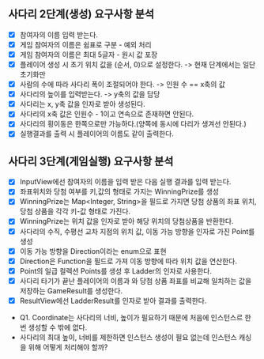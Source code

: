 ## 사다리 2단계(생성) 요구사항 분석
- [x] 참여자의 이름 입력 받는다.
- [x] 게임 참여자의 이름은 쉼표로 구분 - 예외 처리
- [x] 게임 참여자의 이름은 최대 5글자 - 원시 값 포장
- [x] 플레이어 생성 시 초기 위치 값을 (순서, 0)으로 설정한다. -> 현재 단계에서는 일단 초기화만
- [x] 사람의 수에 따라 사다리 폭이 조절되어야 한다. -> 인원 수 == x축의 값 
- [x] 사다리의 높이를 입력받는다. -> y축의 값을 담당
- [x] 사다리는 x, y축 값을 인자로 받아 생성된다.
- [x] 사다리의 x축 값은 인원수 - 1이고 연속으로 존재하면 안된다.
- [x] 사다리의 횡이동은 한쪽으로만 가능하다.(양쪽에 동시에 다리가 생겨선 안된다.)
- [X] 실행결과를 출력 시 플레이어의 이름도 같이 출력한다.

## 사다리 3단계(게임실행) 요구사항 분석
- [x] InputView에선 참여자의 이름을 입력 받은 다음 실행 결과를 입력 받는다.
- [x] 좌표위치와 당첨 여부를 키,값의 형태로 가지는 WinningPrize를 생성
- [x] WinningPrize는 Map<Integer, String>을 필드로 가지면 당첨 상품의 좌표 위치, 당첨 상품을 각각 키-값 형태로 가진다.
- [x] WinningPrize는 위치 값을 인자로 받아 해당 위치의 당첨상품을 반환한다.
- [x] 사다리의 수직, 수평선 교차 지점의 위치 값, 이동 가능 방향을 인자로 가진 Point를 생성
- [x] 이동 가능 방향을 Direction이라는 enum으로 표현
- [x] Direction은 Function을 필드로 가져 이동 방향에 따라 위치 값을 연산한다.
- [x] Point의 일급 컬렉션 Points를 생성 후 Ladder의 인자로 사용한다.
- [x] 사다리 타기가 끝난 플레이어의 이름과 와 당첨 상품 좌표를 비교해 일치하는 값을 저장하는 GameResult를 생성한다.
- [x] ResultView에선 LadderResult를 인자로 받아 결과를 출력한다.

* Q1. Coordinate는 사다리의 너비, 높이가 필요하기 때문에 처음에 인스턴스르 한번 생성할 수 밖에 없다. 
* 사다리의 최대 높이, 너비를 제한하면 인스턴스 생성이 필요 없는데 인스턴스 캐싱을 위해 어떻게 처리해야 할까?